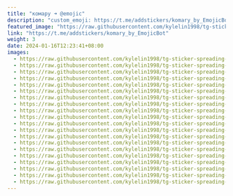 ```yaml
---
title: "комару ➜ @emojic"
description: "custom_emoji: https://t.me/addstickers/komary_by_EmojicBot"
featured_image: "https://raw.githubusercontent.com/kylelin1998/tg-sticker-spreading-worldwide-images/main/img/006793fc-713f-4d67-92d5-2dcdcfde661d.jpg"
link: "https://t.me/addstickers/komary_by_EmojicBot"
weight: 3
date: 2024-01-16T12:23:41+08:00
images:
  - https://raw.githubusercontent.com/kylelin1998/tg-sticker-spreading-worldwide-images/main/img/006793fc-713f-4d67-92d5-2dcdcfde661d.jpg
  - https://raw.githubusercontent.com/kylelin1998/tg-sticker-spreading-worldwide-images/main/img/e50810ef-f527-4f17-ba8f-e55e687f5522.jpg
  - https://raw.githubusercontent.com/kylelin1998/tg-sticker-spreading-worldwide-images/main/img/a7ce34e4-0568-4005-addf-60b30982c399.jpg
  - https://raw.githubusercontent.com/kylelin1998/tg-sticker-spreading-worldwide-images/main/img/c0c10a5e-c209-4ed6-901f-cbe429c5ccdd.jpg
  - https://raw.githubusercontent.com/kylelin1998/tg-sticker-spreading-worldwide-images/main/img/005e6510-e0dd-41d7-bd79-2fea14ba3d70.jpg
  - https://raw.githubusercontent.com/kylelin1998/tg-sticker-spreading-worldwide-images/main/img/4c7c0501-40d2-45ee-9471-5ef5e71b5188.jpg
  - https://raw.githubusercontent.com/kylelin1998/tg-sticker-spreading-worldwide-images/main/img/4b938df0-7e38-4bc7-9b31-fb0636f8baa5.jpg
  - https://raw.githubusercontent.com/kylelin1998/tg-sticker-spreading-worldwide-images/main/img/3e8f5eae-1120-4fda-afee-51ade9e7d4e7.jpg
  - https://raw.githubusercontent.com/kylelin1998/tg-sticker-spreading-worldwide-images/main/img/6210ff18-26b0-478c-9e19-81fb77cb5cad.jpg
  - https://raw.githubusercontent.com/kylelin1998/tg-sticker-spreading-worldwide-images/main/img/42ce0456-b83d-41e2-9547-3d742d366c7f.jpg
  - https://raw.githubusercontent.com/kylelin1998/tg-sticker-spreading-worldwide-images/main/img/75a7a3d4-dcae-4ba0-bce1-df1b96d164f6.jpg
  - https://raw.githubusercontent.com/kylelin1998/tg-sticker-spreading-worldwide-images/main/img/ef0a2938-f2dc-4b73-a8a4-697dfe7bab19.jpg
  - https://raw.githubusercontent.com/kylelin1998/tg-sticker-spreading-worldwide-images/main/img/3a8ed755-e872-47d2-a952-4f139b51a2e9.jpg
  - https://raw.githubusercontent.com/kylelin1998/tg-sticker-spreading-worldwide-images/main/img/492f5b99-5408-4fac-b834-0fd64ca237cd.jpg
  - https://raw.githubusercontent.com/kylelin1998/tg-sticker-spreading-worldwide-images/main/img/34d637b2-fa1c-4cb1-9ed1-bf999a942fe7.jpg
  - https://raw.githubusercontent.com/kylelin1998/tg-sticker-spreading-worldwide-images/main/img/8d56d79c-ab81-4323-93cc-a9d9d06774bd.jpg
  - https://raw.githubusercontent.com/kylelin1998/tg-sticker-spreading-worldwide-images/main/img/063a7195-561a-4df5-8163-3127b77f9d68.jpg
  - https://raw.githubusercontent.com/kylelin1998/tg-sticker-spreading-worldwide-images/main/img/c644b258-d633-43da-a87b-776ffe4d9392.jpg
  - https://raw.githubusercontent.com/kylelin1998/tg-sticker-spreading-worldwide-images/main/img/0eb7edf5-8151-413a-90a3-2f8f936b9b16.jpg
  - https://raw.githubusercontent.com/kylelin1998/tg-sticker-spreading-worldwide-images/main/img/14420858-ada6-4579-84ab-d4a78f5a94e8.jpg
---
```

